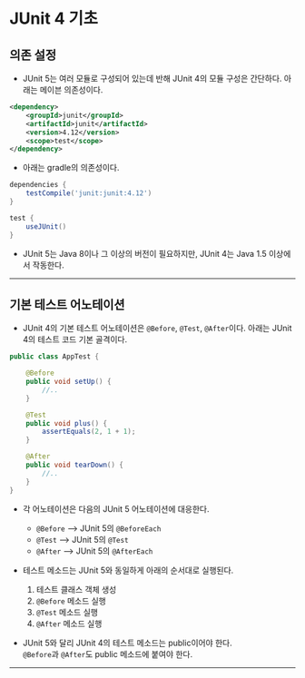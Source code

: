 <h1>JUnit 4 기초</h1>

<h2>의존 설정</h2>

* JUnit 5는 여러 모듈로 구성되어 있는데 반해 JUnit 4의 모듈 구성은 간단하다. 아래는 메이븐 의존성이다.
```xml
<dependency>
    <groupId>junit</groupId>
    <artifactId>junit</artifactId>
    <version>4.12</version>
    <scope>test</scope>
</dependency>
```

* 아래는 gradle의 의존성이다.
```gradle
dependencies {
    testCompile('junit:junit:4.12')
}

test {
    useJUnit()
}
```

* JUnit 5는 Java 8이나 그 이상의 버전이 필요하지만, JUnit 4는 Java 1.5 이상에서 작동한다.
<hr/>

<h2>기본 테스트 어노테이션</h2>

* JUnit 4의 기본 테스트 어노테이션은 `@Before`, `@Test`, `@After`이다. 아래는 JUnit 4의 테스트 코드 기본 골격이다.
```java
public class AppTest {

    @Before
    public void setUp() {
        //..
    }

    @Test
    public void plus() {
        assertEquals(2, 1 + 1);
    }

    @After
    public void tearDown() {
        //..
    }
}
```

* 각 어노테이션은 다음의 JUnit 5 어노테이션에 대응한다.
  * `@Before` --> JUnit 5의 `@BeforeEach`
  * `@Test` --> JUnit 5의 `@Test`
  * `@After` --> JUnit 5의 `@AfterEach`

* 테스트 메소드는 JUnit 5와 동일하게 아래의 순서대로 실행된다.
  1. 테스트 클래스 객체 생성
  2. `@Before` 메소드 실행
  3. `@Test` 메소드 실행
  4. `@After` 메소드 실행

* JUnit 5와 달리 JUnit 4의 테스트 메소드는 public이어야 한다.   
  `@Before`과 `@After`도 public 메소드에 붙여야 한다.
<hr/>

